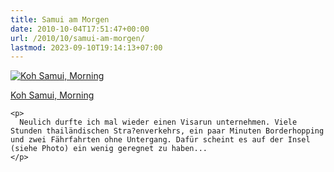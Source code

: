 ```yaml
---
title: Samui am Morgen
date: 2010-10-04T17:51:47+00:00
url: /2010/10/samui-am-morgen/
lastmod: 2023-09-10T19:14:13+07:00
---
```

<div class="media image">
  <a href="http://www.flickr.com/photos/schreibblogade/5053840546/" title="Koh Samui, Morning"><img src="//farm5.static.flickr.com/4147/5053840546_508106e2a7.jpg" alt="Koh Samui, Morning" /></p>

  <p>
    Koh Samui, Morning
  </p>

  <p>
    </a></div>

    <p>
      Neulich durfte ich mal wieder einen Visarun unternehmen. Viele Stunden thailändischen Stra?enverkehrs, ein paar Minuten Borderhopping und zwei Fährfahrten ohne Untergang. Dafür scheint es auf der Insel (siehe Photo) ein wenig geregnet zu haben...
    </p>
